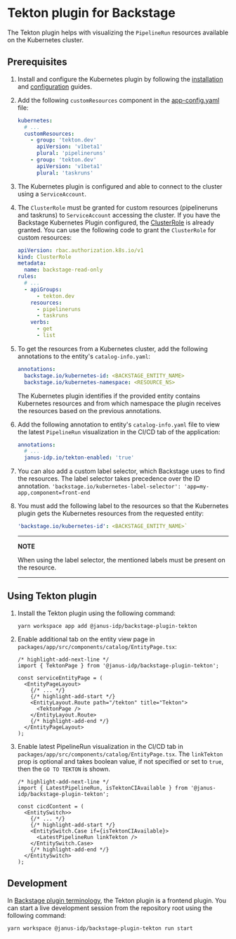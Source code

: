 # Tekton plugin for Backstage

The Tekton plugin helps with visualizing the `PipelineRun` resources available on the Kubernetes cluster.

## Prerequisites

1. Install and configure the Kubernetes plugin by following the [installation](https://backstage.io/docs/features/kubernetes/installation) and [configuration](https://backstage.io/docs/features/kubernetes/configuration) guides.

2. Add the following `customResources` component in the [app-config.yaml](https://backstage.io/docs/features/kubernetes/configuration#configuring-kubernetes-clusters) file:

   ```yaml title="app-config.yaml"
   kubernetes:
     # ...
     customResources:
       - group: 'tekton.dev'
         apiVersion: 'v1beta1'
         plural: 'pipelineruns'
       - group: 'tekton.dev'
         apiVersion: 'v1beta1'
         plural: 'taskruns'
   ```

3. The Kubernetes plugin is configured and able to connect to the cluster using a `ServiceAccount`.
4. The `ClusterRole` must be granted for custom resources (pipelineruns and taskruns) to `ServiceAccount` accessing the cluster. If you have the Backstage Kubernetes Plugin configured, the [ClusterRole](https://backstage.io/docs/features/kubernetes/configuration#role-based-access-control) is already granted.
   You can use the following code to grant the `ClusterRole` for custom resources:

   ```yaml
   apiVersion: rbac.authorization.k8s.io/v1
   kind: ClusterRole
   metadata:
     name: backstage-read-only
   rules:
     # ...
     - apiGroups:
         - tekton.dev
       resources:
         - pipelineruns
         - taskruns
       verbs:
         - get
         - list
   ```

5. To get the resources from a Kubernetes cluster, add the following annotations to the entity's `catalog-info.yaml`:

   ```yaml title="catalog-info.yaml"
   annotations:
     backstage.io/kubernetes-id: <BACKSTAGE_ENTITY_NAME>
     backstage.io/kubernetes-namespace: <RESOURCE_NS>
   ```

   The Kubernetes plugin identifies if the provided entity contains Kubernetes resources and from which namespace the plugin receives the resources based on the previous annotations.

6. Add the following annotation to entity's `catalog-info.yaml` file to view the latest `PipelineRun` visualization in the CI/CD tab of the application:

   ```yaml title="catalog-info.yaml"
   annotations:
     # ...
     janus-idp.io/tekton-enabled: 'true'
   ```

7. You can also add a custom label selector, which Backstage uses to find the resources. The label selector takes precedence over the ID annotation.
   `'backstage.io/kubernetes-label-selector': 'app=my-app,component=front-end`
8. You must add the following label to the resources so that the Kubernetes plugin gets the Kubernetes resources from the requested entity:

   ```yaml title="catalog-info.yaml"
   'backstage.io/kubernetes-id': <BACKSTAGE_ENTITY_NAME>`
   ```

   ***

   **NOTE**

   When using the label selector, the mentioned labels must be present on the resource.

   ***

## Using Tekton plugin

1. Install the Tekton plugin using the following command:

   ```console
   yarn workspace app add @janus-idp/backstage-plugin-tekton
   ```

2. Enable additional tab on the entity view page in `packages/app/src/components/catalog/EntityPage.tsx`:

   ```tsx title="packages/app/src/components/catalog/EntityPage.tsx"
   /* highlight-add-next-line */
   import { TektonPage } from '@janus-idp/backstage-plugin-tekton';

   const serviceEntityPage = (
     <EntityPageLayout>
       {/* ... */}
       {/* highlight-add-start */}
       <EntityLayout.Route path="/tekton" title="Tekton">
         <TektonPage />
       </EntityLayout.Route>
       {/* highlight-add-end */}
     </EntityPageLayout>
   );
   ```

3. Enable latest PipelineRun visualization in the CI/CD tab in `packages/app/src/components/catalog/EntityPage.tsx`. The `linkTekton` prop is optional and takes boolean value, if not specified or set to `true`, then the `GO TO TEKTON` is shown.

   ```tsx title="packages/app/src/components/catalog/EntityPage.tsx"
   /* highlight-add-next-line */
   import { LatestPipelineRun, isTektonCIAvailable } from '@janus-idp/backstage-plugin-tekton';

   const cicdContent = (
     <EntitySwitch>>
       {/* ... */}
       {/* highlight-add-start */}
       <EntitySwitch.Case if={isTektonCIAvailable}>
         <LatestPipelineRun linkTekton />
       </EntitySwitch.Case>
       {/* highlight-add-end */}
     </EntitySwitch>
   );
   ```

## Development

In [Backstage plugin terminology](https://backstage.io/docs/local-dev/cli-build-system#package-roles), the Tekton plugin is a frontend plugin. You can start a live development session from the repository root using the following command:

```console
yarn workspace @janus-idp/backstage-plugin-tekton run start
```
